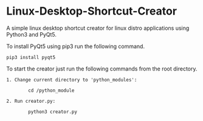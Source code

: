 # Linux-Desktop-Shortcut-Creator
A simple linux desktop shortcut creator for linux distro applications using Python3 and PyQt5.

To install PyQt5 using pip3 run the following command.

    pip3 install pyqt5

To start the creator just run the following commands from the root directory.
    
    1. Change current directory to 'python_modules':
    
            cd /python_module
           
    2. Run creator.py:
          
            python3 creator.py

